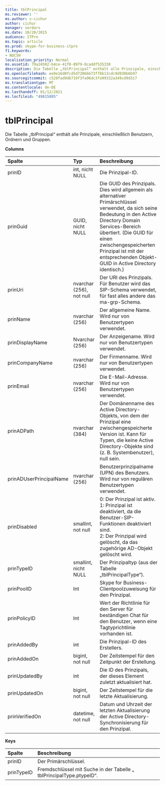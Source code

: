 ```yaml
---
title: tblPrincipal
ms.reviewer: ''
ms.author: v-cichur
author: cichur
manager: serdars
ms.date: 10/20/2015
audience: ITPro
ms.topic: article
ms.prod: skype-for-business-itpro
f1.keywords:
- NOCSH
localization_priority: Normal
ms.assetid: 79a24502-b4ce-41f0-8979-8caddf535338
description: Die Tabelle „tblPrincipal“ enthält alle Prinzipale, einschließlich Benutzern, Ordnern und Gruppen.
ms.openlocfilehash: ee9e16d0fcd5d7206bb73ff8b13cdc9d930b6b97
ms.sourcegitcommit: c528fad9db719f3fa96dc3fa99332a349cd9d317
ms.translationtype: MT
ms.contentlocale: de-DE
ms.lasthandoff: 01/12/2021
ms.locfileid: "49815895"
---
```

# <a name="tblprincipal"></a>tblPrincipal
 
Die Tabelle „tblPrincipal“ enthält alle Prinzipale, einschließlich Benutzern, Ordnern und Gruppen.
  
**Columns**

|**Spalte**|**Typ**|**Beschreibung**|
|:-----|:-----|:-----|
|prinID  <br/> |int, nicht NULL  <br/> |Die Prinzipal-ID.  <br/> |
|prinGuid  <br/> |GUID, nicht NULL  <br/> |Die GUID des Prinzipals. Dies wird allgemein als alternativer Primärschlüssel verwendet, da sich seine Bedeutung in den Active Directory Domain Services-Bereich übertiert. (Die GUID für einen zwischengespeicherten Prinzipal ist mit der entsprechenden Objekt-GUID in Active Directory identisch.)  <br/> |
|prinUri  <br/> |nvarchar (256), not null  <br/> |Der URI des Prinzipals. Für Benutzer wird das SIP-Schema verwendet, für fast alles andere das ma-grp-Schema.  <br/> |
|prinName  <br/> |nvarchar (256)  <br/> |Der allgemeine Name. Wird nur von Benutzertypen verwendet.  <br/> |
|prinDisplayName  <br/> |Nvarchar (256)  <br/> |Der Anzeigename. Wird nur von Benutzertypen verwendet.  <br/> |
|prinCompanyName  <br/> |nvarchar (256)  <br/> |Der Firmenname. Wird nur von Benutzertypen verwendet.  <br/> |
|prinEmail  <br/> |nvarchar (256)  <br/> |Die E-Mail-Adresse. Wird nur von Benutzertypen verwendet.  <br/> |
|prinADPath  <br/> |nvarchar (384)  <br/> |Der Domänenname des Active Directory-Objekts, von dem der Prinzipal eine zwischengespeicherte Version ist. Kann für Typen, die keine Active Directory-Objekte sind (z. B. Systembenutzer), null sein.  <br/> |
|prinADUserPrincipalName  <br/> |nvarchar (256)  <br/> |Benutzerprinzipalname (UPN) des Benutzers. Wird nur von regulären Benutzertypen verwendet.  <br/> |
|prinDisabled  <br/> |smallint, not null  <br/> | 0: Der Prinzipal ist aktiv. <br/>  1: Prinzipal ist deaktiviert, da die Benutzer-SIP-Funktionen deaktiviert sind. <br/>  2: Der Prinzipal wird gelöscht, da das zugehörige AD-Objekt gelöscht wird. <br/> |
|prinTypeID  <br/> |smallint, nicht NULL  <br/> |Der Prinzipaltyp (aus der Tabelle „tblPrincipalType“).  <br/> |
|prinPoolID  <br/> |Int  <br/> |Skype for Business-Clientpoolzuweisung für den Prinzipal.  <br/> |
|prinPolicyID  <br/> |Int  <br/> |Wert der Richtlinie für den Server für beständigen Chat für den Benutzer, wenn eine Tagtyprichtlinie vorhanden ist.  <br/> |
|prinAddedBy  <br/> |int  <br/> |Die Prinzipal-ID des Erstellers.  <br/> |
|prinAddedOn  <br/> |bigint, not null  <br/> |Der Zeitstempel für den Zeitpunkt der Erstellung.  <br/> |
|prinUpdatedBy  <br/> |int  <br/> |Die ID des Prinzipals, der dieses Element zuletzt aktualisiert hat.  <br/> |
|prinUpdatedOn  <br/> |bigint, not null  <br/> |Der Zeitstempel für die letzte Aktualisierung.  <br/> |
|prinVerifiedOn  <br/> |datetime, not null  <br/> |Datum und Uhrzeit der letzten Aktualisierung der Active Directory-Synchronisierung für den Prinzipal.  <br/> |
   
**Keys**

|**Spalte**|**Beschreibung**|
|:-----|:-----|
|prinID  <br/> |Der Primärschlüssel.  <br/> |
|prinTypeID  <br/> |Fremdschlüssel mit Suche in der Tabelle „ tblPrincipalType.ptypeID“.  <br/> |
   

